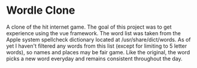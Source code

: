 # Wordle Clone
A clone of the hit internet game. The goal of this project was to get experience using the vue framework.
The word list was taken from the Apple system spellcheck dictionary located at /usr/share/dict/words. As of yet I haven't filtered any words from this list (except for limiting to 5 letter words), so names and places may be fair game.
Like the original, the word picks a new word everyday and remains consistent throughout the day.